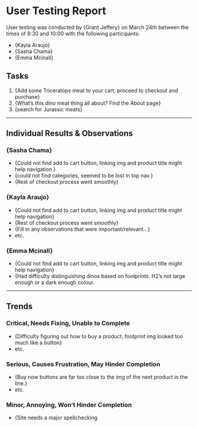 # User Testing Report

User testing was conducted by {Grant Jeffery} on March 24th between the times of 8:30 and 10:00 with the following participants:

- {Kayla Araujo}
- {Sasha Chama}
- {Emma Mcinall}

## Tasks

1. {Add some Triceratops meat to your cart, proceed to checkout and purchase}
2. {What’s this dino meat thing all about? Find the About page}
3. {search for Jurassic meats}

---

## Individual Results & Observations

### {Sasha Chama}

- {Could not find add to cart button, linking img and product title might help navigation }
- {could not find categories, seemed to be lost in top nav.}
- {Rest of checkout process went smoothly}

### {Kayla Araujo}

- {Could not find add to cart button, linking img and product title might help navigation}
- {Rest of checkout process went smoothly}
- {Fill in any observations that were important/relevant…}
- etc.

### {Emma Mcinall}

- {Could not find add to cart button, linking img and product title might help navigation}
- {Had difficulty distinguishing dinos based on footprints. H2’s not large enough or a dark enough colour. 
---

## Trends

### Critical, Needs Fixing, Unable to Complete

- {Difficulty figuring out how to buy a product, footprint img looked too much like a button}
- etc.

### Serious, Causes Frustration, May Hinder Completion

- {Buy now buttons are far too close to the img of the next product in the line.}
- etc.

### Minor, Annoying, Won’t Hinder Completion

- {Site needs a major spellchecking